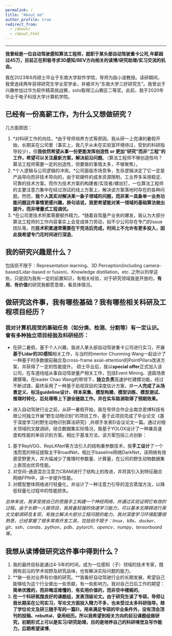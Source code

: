 ```yaml
---
permalink: /
title: "About me"
author_profile: true
redirect_from: 
  - /about/
  - /about.html
---
```

-----
**我曾经是一位自动驾驶感知算法工程师，就职于某头部自动驾驶重卡公司,年薪超过45万，目前正在积极寻求3D感知/BEV方向相关的读博/研究助理/实习交流的机会。**

我在2023年6月硕士毕业于东南大学软件学院，导师为路小波教授。读研期间，我曾连续两年获得研究生学业奖学金，并被评为“东南大学三好研究生”。我曾出于兴趣参加过华为软件精英挑战赛，solo取得江山赛区二等奖。此前，我于2020年毕业于电子科技大学计算机学院。

已经有一份高薪工作，为什么又想做研究？
-----
几方面原因：
1. *对科研工作的向往。*由于导师培养方式等原因，我从研一上完课的暑假开始，长期呆在公司里（事实上，我几乎从未在实验室环境待过，受到的科研指导较少），但**我依然希望从事一份更能发挥创造性 or 更加“研究”而非“工程”的工作，希望可以关注最新方案，解决前沿问题**。（算法工程师不够创造性吗？算法工程师需要一定的创造性，但要做的事情太多，不够聚焦）。
2. *个人逻辑与公司逻辑的冲突。*公司面临市场竞争，生存逻辑决定了它一定是产品导向而非技术导向的，由于软硬件的成本资源限制，工业界多采用稳定、可靠的技术方案。而作为技术方案的构建者/实现者/螺丝钉，一位算法工程师的主要注意力集中在经过测试的线上方案上，解决该方案落地时存在的各种问题。然而，**我个人其实对解决某一象子领域的问题，而非某一具象单一业务功能问题这件事情更感兴趣，换句话说，我更希望能对某一领域的基础算法做出提升，而非增量式工程调优。**
3. *在公司里技术积累需要额外精力。*随着自驾量产业务的爆发，我认为大部分算法工程师的工作内容事实上会变成体力劳动，如不少公司存在专门的issue团队等。而**技术积累通常需要在干完活后完成，时间上不允许有更多投入，因此我希望专门花时间进行深造**。

我的研究兴趣是什么？
-----
包括但不限于：Representation learning、3D Perception(including camera-based/Lidar-based or fusion)、Knowledge distillation，etc. 
之所以列举这些，只是因为我有一定的前置知识，有相关经验，对于研究领域我是开放的，**有用、有价值**的研究我都愿意做，看具体情况。

做研究这件事，我有哪些基础？我有哪些相关科研及工程项目经历？
-----
### 我对计算机视觉的基础任务（如分类、检测、分割等）有一定认识。曾有多种独立项目经验及科研经历：
- 在研二暑假，基于个人兴趣，我进入某头部自动驾驶重卡公司进行实习，开展**基于Lidar的3D感知**相关工作，与当时的mentor Chunming Wang一起设计了一种基于时序数据前融合及cross-frame axial-attention的PointPillars改进方案，并获得了一定的性能提升。
  硕士毕业后，我以**special offer**正式加入该公司，在车道线组从事自动驾驶量产相关工作，包括Event Mining、道路场景建模等。在leader Chao Wang的带领下，**独立负责**高速护栏建模功能，经过不断试错，最终采用了一种基于前视双目的深度估计方案，并**一人完成了从场景定义、标注guideline设计、样本采集、模型构建、模型训练、模型测试、推理时转化、后处理等上下游全链路工作。并在实车路测取得了预期效果。**

- 进入自动驾驶行业之前，从研一暑假开始，我在导师合作企业南京恩博科技有限公司独立开展“野生动物识别”的项目工作，基于此项目完成了毕业论文《基于深度学习的野生动物识别算法研究》,并顺手发表EI会议论文一篇。通过对相关领域的文献调研，结合数据集实际情况，我基于YOLOX设计了一种兼具速度和性能的单目识别方案。相比于基准方法，该方案包括三点创新：
1. 基于RepVGG、RepLKNet等方法引入的结构重参数技术，我**手工设计**了一个浅而宽的特征提取主干BroadNet，相比于baseline网络DarkNet，该网络有效感受野更大，并大幅减少了推理时参数量、计算量，在公司的野生动物数据集上表现出优异性能。
2. 对空间-通道混合注意力CBAM进行了结构上的改进，并将其引入到特征融合网络FPN中，进一步提升性能。
3. 对模型整体网络进行轻量化，并设计了一种注意力引导的混合蒸馏方法，以降低轻量化过程中的性能损失。

*总体来说，我享受按自己的思路手工构建一个神经网络，并通过实验证明它有效的过程。由于长期一人做项目，我具备较强的快速学习能力，可以基本无障碍进行英文文献调研及复现，有独立解决大部分工程问题的能力。我对深度学习环境配置很熟悉，已经掌握了很多常用开发工具，包括但不限于：linux、k8s、docker、git、ssh、conda、python、pdb、pytorch、opencv、numpy、tensorboard等。*

我想从读博做研究这件事中得到什么？
-----
1. 我的最终目标是通过4-5年的时间，成为一位感知（子）领域的技术专家，既拥有前沿的学术视野及研究品味，也有解决实际问题的能力。
2. **做一些对业界有价值的研究。**我看好自动驾驶行业的长期发展，希望自己能够给为这个行业做出一些贡献，有一些影响力。我对自己日后工作的期望：**简单优雅的，而非晦涩难懂的**，**有实用价值的，而非空中楼阁的**。
3. **在一个科研氛围良好的课题组，发表顶级论文。**由于研究生读了专硕，导师让我长期呆在公司实习，写论文方面投入精力不多，也未受过太多科研指导。除了学位论文及研三随手写的一篇EI，用来满足专硕的毕业条件外，没有顶会顶刊的投稿、rebuttal、录用经历。所以**我希望到相关方向的前沿课题组做研究，初期形式上可以是实习/研究助理，目的是培养自己的科研嗅觉及写作能力，后期希望读博**。
